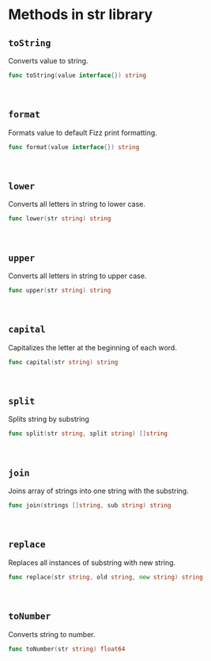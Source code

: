 # Methods in str library

## **`toString`**

Converts value to string.

```go
func toString(value interface{}) string
```

<br>

## **`format`**

Formats value to default Fizz print formatting.

```go
func format(value interface{}) string
```

<br>

## **`lower`**

Converts all letters in string to lower case.

```go
func lower(str string) string
```

<br>

## **`upper`**

Converts all letters in string to upper case.

```go
func upper(str string) string
```

<br>

## **`capital`**

Capitalizes the letter at the beginning of each word.

```go
func capital(str string) string
```

<br>

## **`split`**

Splits string by substring

```go
func split(str string, split string) []string
```

<br>

## **`join`**

Joins array of strings into one string with the substring.

```go
func join(strings []string, sub string) string
```

<br>

## **`replace`**

Replaces all instances of substring with new string.

```go
func replace(str string, old string, new string) string
```

<br>

## **`toNumber`**

Converts string to number.

```go
func toNumber(str string) float64
```

<br>

